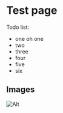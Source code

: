 # Test page

Todo list:

* one oh one
* two
* three
* four
* five
* six

## Images
![Alt](https://new-world-wobe.page4.com/alttaste_c1000_800.jpg)
